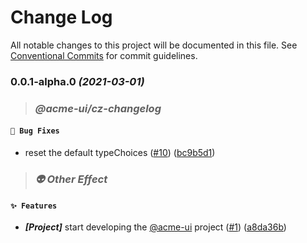 # Change Log

All notable changes to this project will be documented in this file.
See [Conventional Commits](https://conventionalcommits.org) for commit guidelines.

### 0.0.1-alpha.0 _(2021-03-01)_

> ### _@acme-ui/cz-changelog_

#### `🐛 Bug Fixes`

* reset the default typeChoices ([#10](https://github.com/yufuid/acme-ui/issues/10)) ([bc9b5d1](https://github.com/yufuid/acme-ui/commit/bc9b5d12705a9ecad263a827b501a70549d828eb))

> ### _👽 Other Effect_

#### `✨ Features`

* ***[Project]***  start developing the [@acme-ui](https://github.com/acme-ui) project ([#1](https://github.com/yufuid/acme-ui/issues/1)) ([a8da36b](https://github.com/yufuid/acme-ui/commit/a8da36ba3c75e029af084b79d0fd811ea009cb23))
